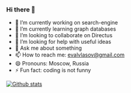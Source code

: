 ### Hi there 👋

- 🔭 I’m currently working on search-engine
- 🌱 I’m currently learning graph databases
- 👯 I’m looking to collaborate on Directus
- 🤔 I’m looking for help with useful ideas
- 💬 Ask me about something
- 📫 How to reach me: evalvlasov@gmail.com
- 😄 Pronouns: Moscow, Russia
- ⚡ Fun fact: coding is not funny

[![Github stats](https://github-readme-stats.vercel.app/api?username=xesjkeee&show_icons=true&theme=material-palenight)](https://github.com/anuraghazra/github-readme-stats)
